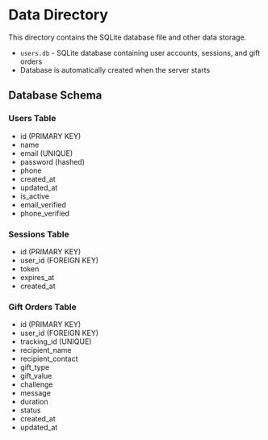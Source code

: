 # Data Directory

This directory contains the SQLite database file and other data storage.

- `users.db` - SQLite database containing user accounts, sessions, and gift orders
- Database is automatically created when the server starts

## Database Schema

### Users Table
- id (PRIMARY KEY)
- name
- email (UNIQUE)
- password (hashed)
- phone
- created_at
- updated_at
- is_active
- email_verified
- phone_verified

### Sessions Table
- id (PRIMARY KEY)
- user_id (FOREIGN KEY)
- token
- expires_at
- created_at

### Gift Orders Table
- id (PRIMARY KEY)
- user_id (FOREIGN KEY)
- tracking_id (UNIQUE)
- recipient_name
- recipient_contact
- gift_type
- gift_value
- challenge
- message
- duration
- status
- created_at
- updated_at
